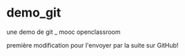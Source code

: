 # demo_git


une demo de git _ mooc openclassroom

première modification pour l'envoyer par la suite sur GitHub!
